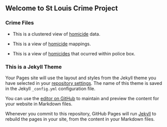 
## Welcome to St Louis Crime Project





### Crime Files

- This is a clustered view of [homicide](https://donojazz.github.io/html_store/cluster_homicides.html) data.

- This is a view of [homicide](https://donojazz.github.io/html_store/homicide_map.html) mappings.                

- This is a view of [homicides](https://donojazz.github.io/html_store/homicides_police_box.html) that ocurred within police box.

                    




### This is a Jekyll Theme

Your Pages site will use the layout and styles from the Jekyll theme you have selected in your [repository settings](https://github.com/donojazz/donojazz.github.io/settings). The name of this theme is saved in the Jekyll `_config.yml` configuration file.

You can use the [editor on GitHub](https://github.com/donojazz/donojazz.github.io/edit/master/index.md) to maintain and preview the content for your website in Markdown files.

Whenever you commit to this repository, GitHub Pages will run [Jekyll](https://jekyllrb.com/) to rebuild the pages in your site, from the content in your Markdown files.
